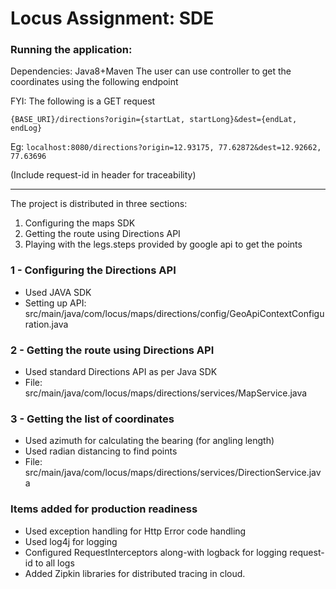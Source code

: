 # Locus Assignment: SDE


### Running the application:
Dependencies: Java8+Maven
The user can use controller to get the coordinates using the following endpoint

FYI: The following is a GET request

`{BASE_URI}/directions?origin={startLat, startLong}&dest={endLat, endLog}`

Eg: `localhost:8080/directions?origin=12.93175, 77.62872&dest=12.92662, 77.63696`

(Include request-id in header for traceability)

 -------
The project is distributed in three sections:
1) Configuring the maps SDK
2) Getting the route using Directions API
3) Playing with the legs.steps provided by google api to get the points


### 1 -  Configuring the Directions API

- Used JAVA SDK
- Setting up API: src/main/java/com/locus/maps/directions/config/GeoApiContextConfiguration.java

### 2 - Getting the route using Directions API

- Used standard Directions API as per Java SDK
- File: src/main/java/com/locus/maps/directions/services/MapService.java


### 3 - Getting the list of coordinates

- Used azimuth for calculating the bearing (for angling length)
- Used radian distancing to find points
- File: src/main/java/com/locus/maps/directions/services/DirectionService.java


### Items added for production readiness
- Used exception handling for Http Error code handling
- Used log4j for logging
- Configured RequestInterceptors along-with logback for logging request-id to all logs
- Added Zipkin libraries for distributed tracing in cloud.